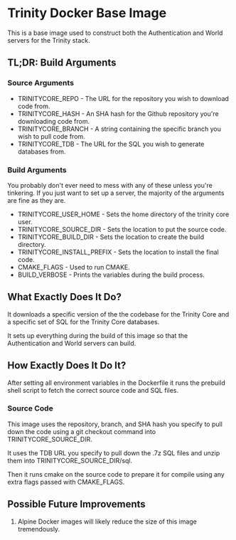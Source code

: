 # Trinity Docker Base Image

This is a base image used to construct both the Authentication and World servers for the Trinity stack.

## TL;DR: Build Arguments

### Source Arguments

* TRINITYCORE_REPO - The URL for the repository you wish to download code from.
* TRINITYCORE_HASH - An SHA hash for the Github repository you're downloading code from.
* TRINITYCORE_BRANCH - A string containing the specific branch you wish to pull code from.
* TRINITYCORE_TDB - The URL for the SQL you wish to generate databases from.

### Build Arguments

You probably don't ever need to mess with any of these unless you're tinkering. If you just want to set up a server, the majority of the arguments are fine as they are.

* TRINITYCORE_USER_HOME - Sets the home directory of the trinity core user.
* TRINITYCORE_SOURCE_DIR - Sets the location to put the source code.
* TRINITYCORE_BUILD_DIR - Sets the location to create the build directory.
* TRINITYCORE_INSTALL_PREFIX - Sets the location to install the final code.
* CMAKE_FLAGS - Used to run CMAKE.
* BUILD_VERBOSE - Prints the variables during the build process.

## What Exactly Does It Do?

It downloads a specific version of the the codebase for the Trinity Core and a specific set of SQL for the Trinity Core databases.

It sets up everything during the build of this image so that the Authentication and World servers can build.

## How Exactly Does It Do It?

After setting all environment variables in the Dockerfile it runs the prebuild shell script to fetch the correct source code and SQL files.

### Source Code

This image uses the repository, branch, and SHA hash you specify to pull down the code using a git checkout command into TRINITYCORE_SOURCE_DIR.

It uses the TDB URL you specify to pull down the .7z SQL files and unzip them into TRINITYCORE_SOURCE_DIR/sql.

Then it runs cmake on the source code to prepare it for compile using any extra flags passed with CMAKE_FLAGS.

## Possible Future Improvements

1. Alpine Docker images will likely reduce the size of this image tremendously.
